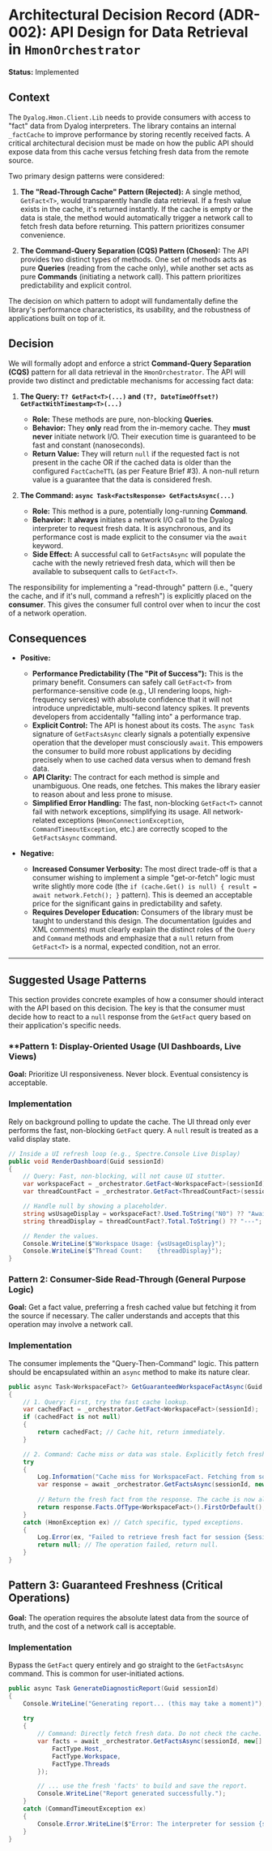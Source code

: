 # Architectural Decision Record (ADR-002): API Design for Data Retrieval in `HmonOrchestrator`

**Status:** Implemented

## Context

The `Dyalog.Hmon.Client.Lib` needs to provide consumers with access to "fact" data from Dyalog interpreters. The library contains an internal `_factCache` to improve performance by storing recently received facts. A critical architectural decision must be made on how the public API should expose data from this cache versus fetching fresh data from the remote source.

Two primary design patterns were considered:

1. **The "Read-Through Cache" Pattern (Rejected):** A single method, `GetFact<T>`, would transparently handle data retrieval. If a fresh value exists in the cache, it's returned instantly. If the cache is empty or the data is stale, the method would automatically trigger a network call to fetch fresh data before returning. This pattern prioritizes consumer convenience.

2. **The Command-Query Separation (CQS) Pattern (Chosen):** The API provides two distinct types of methods. One set of methods acts as pure **Queries** (reading from the cache only), while another set acts as pure **Commands** (initiating a network call). This pattern prioritizes predictability and explicit control.

The decision on which pattern to adopt will fundamentally define the library's performance characteristics, its usability, and the robustness of applications built on top of it.

## Decision

We will formally adopt and enforce a strict **Command-Query Separation (CQS)** pattern for all data retrieval in the `HmonOrchestrator`. The API will provide two distinct and predictable mechanisms for accessing fact data:

1. **The Query: `T? GetFact<T>(...)` and `(T?, DateTimeOffset?) GetFactWithTimestamp<T>(...)`**
    * **Role:** These methods are pure, non-blocking **Queries**.
    * **Behavior:** They **only** read from the in-memory cache. They **must never** initiate network I/O. Their execution time is guaranteed to be fast and constant (nanoseconds).
    * **Return Value:** They will return `null` if the requested fact is not present in the cache OR if the cached data is older than the configured `FactCacheTTL` (as per Feature Brief #3). A non-null return value is a guarantee that the data is considered fresh.

2. **The Command: `async Task<FactsResponse> GetFactsAsync(...)`**
    * **Role:** This method is a pure, potentially long-running **Command**.
    * **Behavior:** It **always** initiates a network I/O call to the Dyalog interpreter to request fresh data. It is asynchronous, and its performance cost is made explicit to the consumer via the `await` keyword.
    * **Side Effect:** A successful call to `GetFactsAsync` will populate the cache with the newly retrieved fresh data, which will then be available to subsequent calls to `GetFact<T>`.

The responsibility for implementing a "read-through" pattern (i.e., "query the cache, and if it's null, command a refresh") is explicitly placed on the **consumer**. This gives the consumer full control over when to incur the cost of a network operation.

## Consequences

* **Positive:**
  * **Performance Predictability (The "Pit of Success"):** This is the primary benefit. Consumers can safely call `GetFact<T>` from performance-sensitive code (e.g., UI rendering loops, high-frequency services) with absolute confidence that it will not introduce unpredictable, multi-second latency spikes. It prevents developers from accidentally "falling into" a performance trap.
  * **Explicit Control:** The API is honest about its costs. The `async Task` signature of `GetFactsAsync` clearly signals a potentially expensive operation that the developer must consciously `await`. This empowers the consumer to build more robust applications by deciding precisely when to use cached data versus when to demand fresh data.
  * **API Clarity:** The contract for each method is simple and unambiguous. One reads, one fetches. This makes the library easier to reason about and less prone to misuse.
  * **Simplified Error Handling:** The fast, non-blocking `GetFact<T>` cannot fail with network exceptions, simplifying its usage. All network-related exceptions (`HmonConnectionException`, `CommandTimeoutException`, etc.) are correctly scoped to the `GetFactsAsync` command.

* **Negative:**
  * **Increased Consumer Verbosity:** The most direct trade-off is that a consumer wishing to implement a simple "get-or-fetch" logic must write slightly more code (the `if (cache.Get() is null) { result = await network.Fetch(); }` pattern). This is deemed an acceptable price for the significant gains in predictability and safety.
  * **Requires Developer Education:** Consumers of the library must be taught to understand this design. The documentation (guides and XML comments) must clearly explain the distinct roles of the `Query` and `Command` methods and emphasize that a `null` return from `GetFact<T>` is a normal, expected condition, not an error.

---

## **Suggested Usage Patterns**

This section provides concrete examples of how a consumer should interact with the API based on this decision. The key is that the consumer must decide how to react to a `null` response from the `GetFact` query based on their application's specific needs.

### **Pattern 1: Display-Oriented Usage (UI Dashboards, Live Views)

**Goal:** Prioritize UI responsiveness. Never block. Eventual consistency is acceptable.

### Implementation

Rely on background polling to update the cache. The UI thread only ever performs the fast, non-blocking `GetFact` query. A `null` result is treated as a valid display state.

```csharp
// Inside a UI refresh loop (e.g., Spectre.Console Live Display)
public void RenderDashboard(Guid sessionId)
{
    // Query: Fast, non-blocking, will not cause UI stutter.
    var workspaceFact = _orchestrator.GetFact<WorkspaceFact>(sessionId);
    var threadCountFact = _orchestrator.GetFact<ThreadCountFact>(sessionId);

    // Handle null by showing a placeholder.
    string wsUsageDisplay = workspaceFact?.Used.ToString("N0") ?? "Awaiting data...";
    string threadDisplay = threadCountFact?.Total.ToString() ?? "---";

    // Render the values.
    Console.WriteLine($"Workspace Usage: {wsUsageDisplay}");
    Console.WriteLine($"Thread Count:    {threadDisplay}");
}
```

### **Pattern 2: Consumer-Side Read-Through (General Purpose Logic)**

**Goal:** Get a fact value, preferring a fresh cached value but fetching it from the source if necessary. The caller understands and accepts that this operation may involve a network call.

### Implementation

The consumer implements the "Query-Then-Command" logic. This pattern should be encapsulated within an `async` method to make its nature clear.

```csharp
public async Task<WorkspaceFact?> GetGuaranteedWorkspaceFactAsync(Guid sessionId)
{
    // 1. Query: First, try the fast cache lookup.
    var cachedFact = _orchestrator.GetFact<WorkspaceFact>(sessionId);
    if (cachedFact is not null)
    {
        return cachedFact; // Cache hit, return immediately.
    }

    // 2. Command: Cache miss or data was stale. Explicitly fetch fresh data.
    try
    {
        Log.Information("Cache miss for WorkspaceFact. Fetching from source...");
        var response = await _orchestrator.GetFactsAsync(sessionId, new[] { FactType.Workspace });
        
        // Return the fresh fact from the response. The cache is now also updated.
        return response.Facts.OfType<WorkspaceFact>().FirstOrDefault();
    }
    catch (HmonException ex) // Catch specific, typed exceptions.
    {
        Log.Error(ex, "Failed to retrieve fresh fact for session {SessionId}.", sessionId);
        return null; // The operation failed, return null.
    }
}
```

## **Pattern 3: Guaranteed Freshness (Critical Operations)**

**Goal:** The operation requires the absolute latest data from the source of truth, and the cost of a network call is acceptable.

### Implementation

Bypass the `GetFact` query entirely and go straight to the `GetFactsAsync` command. This is common for user-initiated actions.

```csharp
public async Task GenerateDiagnosticReport(Guid sessionId)
{
    Console.WriteLine("Generating report... (this may take a moment)");
    
    try
    {
        // Command: Directly fetch fresh data. Do not check the cache.
        var facts = await _orchestrator.GetFactsAsync(sessionId, new[] { 
            FactType.Host, 
            FactType.Workspace, 
            FactType.Threads 
        });

        // ... use the fresh 'facts' to build and save the report.
        Console.WriteLine("Report generated successfully.");
    }
    catch (CommandTimeoutException ex)
    {
        Console.Error.WriteLine($"Error: The interpreter for session {sessionId} is unresponsive.");
    }
}
```

